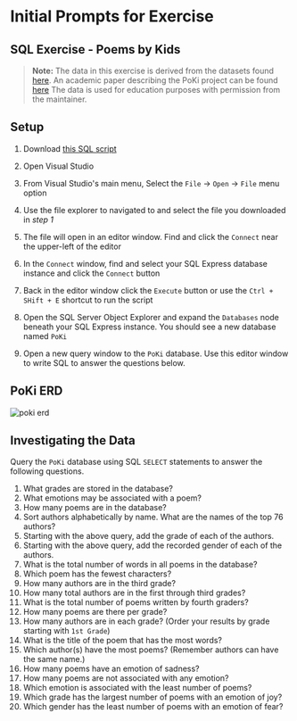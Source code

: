 # Initial Prompts for Exercise

## SQL Exercise - Poems by Kids

> **Note:** The data in this exercise is derived from the datasets found [here](https://github.com/whipson/PoKi-Poems-by-Kids). An academic paper describing the PoKi project can be found [here](https://arxiv.org/abs/2004.06188)
> The data is used for education purposes with permission from the maintainer.

## Setup

1. Download [this SQL script](./assets/poki.sql)
1. Open Visual Studio
1. From Visual Studio's main menu, Select the `File` -> `Open` -> `File` menu option
1. Use the file explorer to navigated to and select the file you downloaded in _step 1_
1. The file will open in an editor window. Find and click the `Connect` near the upper-left of the editor 
1. In the `Connect` window, find and select your SQL Express database instance and click the `Connect` button
1. Back in the editor window click the `Execute` button or use the `Ctrl + SHift + E` shortcut to run the script


1. Open the SQL Server Object Explorer and expand the `Databases` node beneath your SQL Express instance. You should see a new database named `PoKi`
1. Open a new query window to the `PoKi` database. Use this editor window to write SQL to answer the questions below.

## PoKi ERD

![poki erd](https://github.com/nashville-software-school/bangazon-inc/raw/cohort-55/book-1-orientation/chapters/assets/PoKi.png)

## Investigating the Data

Query the `PoKi` database using SQL `SELECT` statements to answer the following questions.

1. What grades are stored in the database?
1. What emotions may be associated with a poem?
1. How many poems are in the database?
1. Sort authors alphabetically by name. What are the names of the top 76 authors?
1. Starting with the above query, add the grade of each of the authors.
1. Starting with the above query, add the recorded gender of each of the authors.
1. What is the total number of words in all poems in the database?
1. Which poem has the fewest characters?
1. How many authors are in the third grade?
1. How many total authors are in the first through third grades?
1. What is the total number of poems written by fourth graders?
1. How many poems are there per grade?
1. How many authors are in each grade? (Order your results by grade starting with `1st Grade`)
1. What is the title of the poem that has the most words?
1. Which author(s) have the most poems? (Remember authors can have the same name.)
1. How many poems have an emotion of sadness?
1. How many poems are not associated with any emotion?
1. Which emotion is associated with the least number of poems?
1. Which grade has the largest number of poems with an emotion of joy?
1. Which gender has the least number of poems with an emotion of fear?
